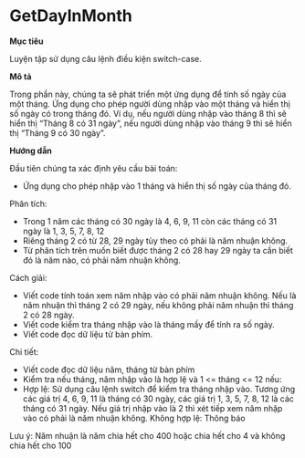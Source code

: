 # GetDayInMonth

**Mục tiêu**

Luyện tập sử dụng câu lệnh điều kiện switch-case.

**Mô tả**

Trong phần này, chúng ta sẽ phát triển một ứng dụng để tính số ngày của một tháng.
Ứng dụng cho phép người dùng nhập vào một tháng và hiển thị số ngày có trong tháng đó. Ví dụ, nếu người dùng nhập vào tháng 8 thì sẽ hiển thị “Tháng 8 có 31 ngày”, nếu người dùng nhập vào tháng 9 thì sẽ hiển thị “Tháng 9 có 30 ngày”.

**Hướng dẫn**

Đầu tiên chúng ta xác định yêu cầu bài toán:

 - Ứng dụng cho phép nhập vào 1 tháng và hiển thị số ngày của tháng đó.
 
Phân tích:

 - Trong 1 năm các tháng có 30 ngày là 4, 6, 9, 11 còn các tháng có 31 ngày là 1, 3, 5, 7, 8, 12
 - Riêng tháng 2 có từ 28, 29 ngày tùy theo có phải là năm nhuận không.
 - Từ phân tích trên muốn biết được tháng 2 có 28 hay 29 ngày ta cần biết đó là năm nào, có phải năm nhuận không.
 
Cách giải:
 - Viết code tính toán xem năm nhập vào có phải năm nhuận không. Nếu là năm nhuận thì tháng 2 có 29 ngày, nếu không phải năm nhuận thì tháng 2 có 28 ngày.
 - Viết code kiểm tra tháng nhập vào là tháng mấy để tính ra số ngày.
 - Viết code đọc dữ liệu từ bàn phím.
 
Chi tiết:
 - Viết code đọc dữ liệu năm, tháng từ bàn phím
 - Kiểm tra nếu tháng, năm nhập vào là hợp lệ và 1 <= tháng <= 12 nếu:
 - Hợp lệ: Sử dụng câu lệnh switch để kiểm tra tháng nhập vào. Tương ứng các giá trị 4, 6, 9, 11 là tháng có 30 ngày, các giá trị 1, 3, 5, 7, 8, 12 là các tháng có 31 ngày. Nếu giá trị nhập vào là 2 thì xét tiếp xem năm nhập vào có phải là năm nhuận không.
Không hợp lệ: Thông báo

Lưu ý: Năm nhuận là năm chia hết cho 400 hoặc chia hết cho 4 và không chia hết cho 100

